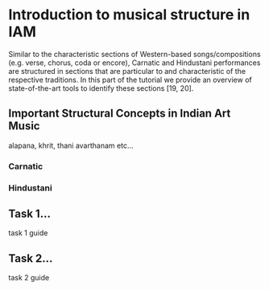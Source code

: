 Introduction to musical structure in IAM
========================================

Similar to the characteristic sections of Western-based songs/compositions (e.g. verse, chorus, coda or encore), Carnatic and Hindustani performances are structured in sections that are particular to and characteristic of the respective traditions. In this part of the tutorial we provide an overview of state-of-the-art tools to identify these sections [19, 20].

## Important Structural Concepts in Indian Art Music

alapana, khrit, thani avarthanam etc...

### Carnatic

### Hindustani

## Task 1...

task 1 guide 

## Task 2...

task 2 guide